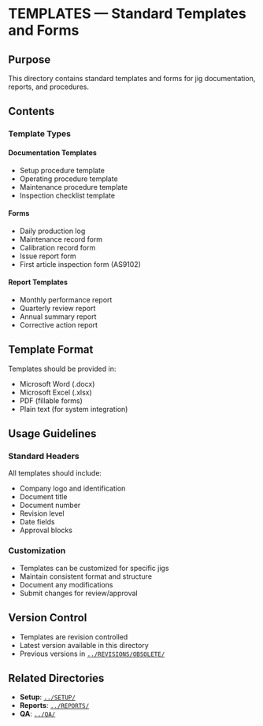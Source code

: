 # TEMPLATES — Standard Templates and Forms

## Purpose

This directory contains standard templates and forms for jig documentation, reports, and procedures.

## Contents

### Template Types

#### Documentation Templates
- Setup procedure template
- Operating procedure template
- Maintenance procedure template
- Inspection checklist template

#### Forms
- Daily production log
- Maintenance record form
- Calibration record form
- Issue report form
- First article inspection form (AS9102)

#### Report Templates
- Monthly performance report
- Quarterly review report
- Annual summary report
- Corrective action report

## Template Format

Templates should be provided in:
- Microsoft Word (.docx)
- Microsoft Excel (.xlsx)
- PDF (fillable forms)
- Plain text (for system integration)

## Usage Guidelines

### Standard Headers
All templates should include:
- Company logo and identification
- Document title
- Document number
- Revision level
- Date fields
- Approval blocks

### Customization
- Templates can be customized for specific jigs
- Maintain consistent format and structure
- Document any modifications
- Submit changes for review/approval

## Version Control

- Templates are revision controlled
- Latest version available in this directory
- Previous versions in [`../REVISIONS/OBSOLETE/`](../REVISIONS/OBSOLETE/)

## Related Directories

- **Setup**: [`../SETUP/`](../SETUP/)
- **Reports**: [`../REPORTS/`](../REPORTS/)
- **QA**: [`../QA/`](../QA/)

